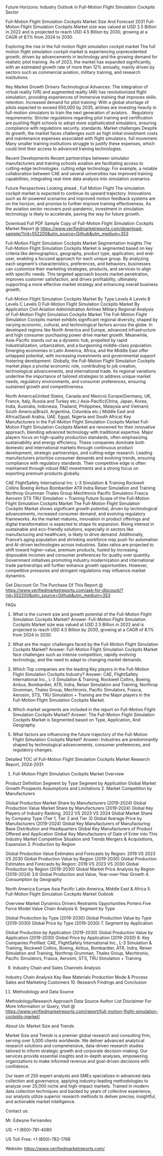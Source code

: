 Future Horizons: Industry Outlook in Full-Motion Flight Simulation Cockpits Sector


Full-Motion Flight Simulation Cockpits Market Size And Forecast 2031
Full-Motion Flight Simulation Cockpits Market size was valued at USD 2.5 Billion in 2022 and is projected to reach USD 4.5 Billion by 2030, growing at a CAGR of 8.1% from 2024 to 2030.

Exploring the rise in the full motion flight simulation cockpit market
The full motion flight simulation cockpit market is experiencing unprecedented growth, driven by advancements in technology and the growing demand for realistic pilot training. As of 2023, the market has expanded significantly, with an estimated growth rate of more than 12% annually, mainly driven by sectors such as commercial aviation, military training, and research institutions.

Key Market Growth Drivers
Technological Advances: The integration of virtual reality (VR) and augmented reality (AR) has revolutionized flight simulation, providing experiences of Immersive training that improves skills. retention.
Increased demand for pilot training: With a global shortage of pilots expected to exceed 650,000 by 2035, airlines are investing heavily in full-motion simulators to train the next generation of aviators. .
Regulatory requirements: Stricter regulations regarding pilot training and certification are pushing flight schools to adopt more sophisticated simulators, ensuring compliance with regulations security. standards.
Market challenges
Despite its growth, the market faces challenges such as high initial investment costs and maintenance expenses associated with flight simulators. full movement. Many smaller training institutions struggle to justify these expenses, which could limit their access to advanced training technologies.

Recent Developments
Recent partnerships between simulator manufacturers and training schools aviation are facilitating access to cutting-edge technologies. cutting edge technology. For example, a notable collaboration between CAE and several universities has improved training capabilities, integrating real-time data analysis into simulation scenarios.

Future Perspectives
Looking ahead , Full Motion Flight The simulation cockpit market is expected to continue its upward trajectory. Innovations such as AI-powered scenarios and improved motion feedback systems are on the horizon, and promise to further improve training effectiveness. As the aviation sector recovers post-pandemic, investment in simulation technology is likely to accelerate, paving the way for future growth.

Download Full PDF Sample Copy of Full-Motion Flight Simulation Cockpits Market Report @ https://www.verifiedmarketreports.com/download-sample/?rid=552200&utm_source=Github&utm_medium=353

Full-Motion Flight Simulation Cockpits Market Segmentation Insights
The Full-Motion Flight Simulation Cockpits Market is segmented based on key criteria like demographics, geography, product type, application, and end-user, enabling a focused approach for each unique group. By analyzing each segment's characteristics, preferences, and behaviors, businesses can customize their marketing strategies, products, and services to align with specific needs. This targeted approach boosts market penetration, improves customer satisfaction, and drives profitability, ultimately supporting a more effective market strategy and enhancing overall business growth.

Full-Motion Flight Simulation Cockpits Market By Type
Levels A
Levels B
Levels C
Levels D
Full-Motion Flight Simulation Cockpits Market By Application
Civil Aviation Administration
Airlines
Military
Regional Analysis of Full-Motion Flight Simulation Cockpits Market
The Full-Motion Flight Simulation Cockpits market exhibits significant regional diversity, shaped by varying economic, cultural, and technological factors across the globe. In developed regions like North America and Europe, advanced infrastructure and high consumer purchasing power drive market growth. Meanwhile, Asia-Pacific stands out as a dynamic hub, propelled by rapid industrialization, urbanization, and a burgeoning middle-class population. Emerging economies in Latin America, Africa, and the Middle East offer untapped potential, with increasing investments and governmental support fostering development. Globally, the Full-Motion Flight Simulation Cockpits market plays a pivotal economic role, contributing to job creation, technological advancements, and international trade. Its regional variations underline the importance of tailored strategies to address unique market needs, regulatory environments, and consumer preferences, ensuring sustained growth and competitiveness.

North America(United States, Canada and Mexico)
Europe(Germany, UK, France, Italy, Russia and Turkey etc.)
Asia-Pacific(China, Japan, Korea, India, Australia, Indonesia, Thailand, Philippines, Malaysia and Vietnam)
South America(Brazil, Argentina, Columbia etc.)
Middle East and Africa(Saudi Arabia, UAE, Egypt, Nigeria and South Africa)
Key Manufacturers in the Full-Motion Flight Simulation Cockpits Market
Full-Motion Flight Simulation Cockpits Market are renowned for their innovative approach, blending advanced technology with traditional expertise. Major players focus on high-quality production standards, often emphasizing sustainability and energy efficiency. These companies dominate both domestic and international markets through continuous product development, strategic partnerships, and cutting-edge research. Leading manufacturers prioritize consumer demands and evolving trends, ensuring compliance with regulatory standards. Their competitive edge is often maintained through robust R&D investments and a strong focus on exporting premium products globally.

CAE
FlightSafety International Inc.
L-3 Simulation & Training
Rockwell Collins
Boeing
Airbus
Bombardier
ATR
Indra
Reiser Simulation and Training
Northrop Grumman
Thales Group
Mechtronix
Pacific Simulators
Frasca
Aerosim
STS
TRU Simulation + Training
Future Scope of the Full-Motion Flight Simulation Cockpits Market
The Full-Motion Flight Simulation Cockpits Market shows significant growth potential, driven by technological advancements, increased consumer demand, and evolving regulatory frameworks. As the market matures, innovation in product offerings and digital transformation is expected to shape its expansion. Rising interest in sustainable and eco-friendly solutions, especially in sectors like manufacturing and healthcare, is likely to drive demand. Additionally, France’s aging population and shrinking workforce may push for automation and AI-driven technologies across industries. Sales ratios are projected to shift toward higher-value, premium products, fueled by increasing disposable incomes and consumer preferences for quality over quantity. Government initiatives promoting industry modernization and international trade partnerships will further enhance growth opportunities. However, competitive pressures and stringent regulations may influence market dynamics.

Get Discount On The Purchase Of This Report @ https://www.verifiedmarketreports.com/ask-for-discount/?rid=552200&utm_source=Github&utm_medium=353

FAQs
1. What is the current size and growth potential of the Full-Motion Flight Simulation Cockpits Market?
Answer: Full-Motion Flight Simulation Cockpits Market size was valued at USD 2.5 Billion in 2022 and is projected to reach USD 4.5 Billion by 2030, growing at a CAGR of 8.1% from 2024 to 2030.

2. What are the major challenges faced by the Full-Motion Flight Simulation Cockpits Market?
Answer: Full-Motion Flight Simulation Cockpits Market face challenges such as intense competition, rapidly evolving technology, and the need to adapt to changing market demands.

3. Which Top companies are the leading Key players in the Full-Motion Flight Simulation Cockpits Industry?
Answer: CAE, FlightSafety International Inc., L-3 Simulation & Training, Rockwell Collins, Boeing, Airbus, Bombardier, ATR, Indra, Reiser Simulation and Training, Northrop Grumman, Thales Group, Mechtronix, Pacific Simulators, Frasca, Aerosim, STS, TRU Simulation + Training are the Major players in the Full-Motion Flight Simulation Cockpits Market.

4. Which market segments are included in the report on Full-Motion Flight Simulation Cockpits Market?
Answer: The Full-Motion Flight Simulation Cockpits Market is Segmented based on Type, Application, And Geography.

5. What factors are influencing the future trajectory of the Full-Motion Flight Simulation Cockpits Market?
Answer: Industries are predominantly shaped by technological advancements, consumer preferences, and regulatory changes.

Detailed TOC of Full-Motion Flight Simulation Cockpits Market Research Report, 2024-2031
1. Full-Motion Flight Simulation Cockpits Market Overview

Product Definition
Segment by Type
Segment by Application
Global Market Growth Prospects
Assumptions and Limitations
2. Market Competition by Manufacturers

Global Production Market Share by Manufacturers (2019-2024)
Global Production Value Market Share by Manufacturers (2019-2024)
Global Key Players of Industry Ranking, 2022 VS 2023 VS 2024
Global Market Share by Company Type (Tier 1, Tier 2 and Tier 3)
Global Average Price by Manufacturers (2019-2024)
Global Key Manufacturers of Manufacturing Base Distribution and Headquarters
Global Key Manufacturers of Product Offered and Application
Global Key Manufacturers of Date of Enter into This Industry
Market Competitive Situation and Trends
Mergers & Acquisitions, Expansion
3. Production by Region

Global Production Value Estimates and Forecasts by Region: 2019 VS 2023 VS 2030
Global Production Value by Region (2019-2030)
Global Production Estimates and Forecasts by Region: 2019 VS 2023 VS 2030
Global Production by Region (2019-2030)
Global Market Price Analysis by Region (2019-2024) 3.6 Global Production and Value, Year-over-Year Growth
4. Consumption by Geography

North America
Europe
Asia Pacific
Latin America, Middle East & Africa
5. Full-Motion Flight Simulation Cockpits Market Outlook

Overview
Market Dynamics
Drivers
Restraints
Opportunities
Porters Five Force Model
Value Chain Analysis 
6. Segment by Type

Global Production by Type (2019-2030)
Global Production Value by Type (2019-2030)
Global Price by Type (2019-2030)
7. Segment by Application

Global Production by Application (2019-2030)
Global Production Value by Application (2019-2030)
Global Price by Application (2019-2030)
8. Key Companies Profiled: CAE, FlightSafety International Inc., L-3 Simulation & Training, Rockwell Collins, Boeing, Airbus, Bombardier, ATR, Indra, Reiser Simulation and Training, Northrop Grumman, Thales Group, Mechtronix, Pacific Simulators, Frasca, Aerosim, STS, TRU Simulation + Training

9. Industry Chain and Sales Channels Analysis

Industry Chain Analysis
Key Raw Materials
Production Mode & Process
Sales and Marketing
Customers
10. Research Findings and Conclusion

11. Methodology and Data Source

Methodology/Research Approach
Data Source
Author List
Disclaimer
For More Information or Query, Visit @ https://www.verifiedmarketreports.com/report/full-motion-flight-simulation-cockpits-market/

About Us: Market Size and Trends

Market Size and Trends is a premier global research and consulting firm, serving over 5,000 clients worldwide. We deliver advanced analytical research solutions and comprehensive, data-driven research studies tailored to inform strategic growth and corporate decision-making. Our services provide essential insights and in-depth analyses, empowering organizations to make informed revenue and goal-driven decisions with confidence.

Our team of 250 expert analysts and SMEs specializes in advanced data collection and governance, applying industry-leading methodologies to analyze over 25,000 niche and high-impact markets. Trained in modern data collection techniques and backed by years of collective experience, our analysts utilize superior research methods to deliver precise, insightful, and actionable market intelligence.

Contact us:

Mr. Edwyne Fernandes

US: +1 (650)-781-4080

US Toll-Free: +1 (800)-782-1768

Website: https://www.verifiedmarketreports.com/
